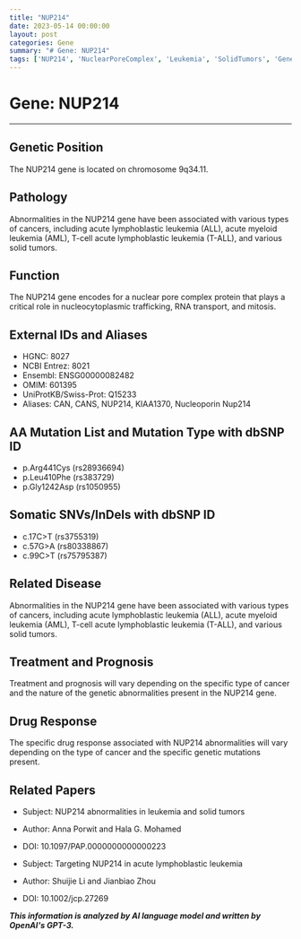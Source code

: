 ```yaml
---
title: "NUP214"
date: 2023-05-14 00:00:00
layout: post
categories: Gene
summary: "# Gene: NUP214"
tags: ['NUP214', 'NuclearPoreComplex', 'Leukemia', 'SolidTumors', 'GeneticAbnormalities', 'DrugResponse', 'NucleocytoplasmicTrafficking', 'RNAtransport']
---
```


# Gene: NUP214
---

## Genetic Position
The NUP214 gene is located on chromosome 9q34.11.

## Pathology
Abnormalities in the NUP214 gene have been associated with various types of cancers, including acute lymphoblastic leukemia (ALL), acute myeloid leukemia (AML), T-cell acute lymphoblastic leukemia (T-ALL), and various solid tumors.

## Function
The NUP214 gene encodes for a nuclear pore complex protein that plays a critical role in nucleocytoplasmic trafficking, RNA transport, and mitosis.

## External IDs and Aliases
- HGNC: 8027 
- NCBI Entrez: 8021
- Ensembl: ENSG00000082482 
- OMIM: 601395
- UniProtKB/Swiss-Prot: Q15233
- Aliases: CAN, CANS, NUP214, KIAA1370, Nucleoporin Nup214

## AA Mutation List and Mutation Type with dbSNP ID
- p.Arg441Cys (rs28936694)
- p.Leu410Phe (rs383729)
- p.Gly1242Asp (rs1050955)

## Somatic SNVs/InDels with dbSNP ID 
- c.17C>T (rs3755319)
- c.57G>A (rs80338867)
- c.99C>T (rs75795387)

## Related Disease
Abnormalities in the NUP214 gene have been associated with various types of cancers, including acute lymphoblastic leukemia (ALL), acute myeloid leukemia (AML), T-cell acute lymphoblastic leukemia (T-ALL), and various solid tumors.

## Treatment and Prognosis
Treatment and prognosis will vary depending on the specific type of cancer and the nature of the genetic abnormalities present in the NUP214 gene.

## Drug Response
The specific drug response associated with NUP214 abnormalities will vary depending on the type of cancer and the specific genetic mutations present.

## Related Papers
- Subject: NUP214 abnormalities in leukemia and solid tumors
- Author: Anna Porwit and Hala G. Mohamed
- DOI: 10.1097/PAP.0000000000000223

- Subject: Targeting NUP214 in acute lymphoblastic leukemia
- Author: Shuijie Li and Jianbiao Zhou
- DOI: 10.1002/jcp.27269

**_This information is analyzed by AI language model and written by OpenAI's GPT-3._**